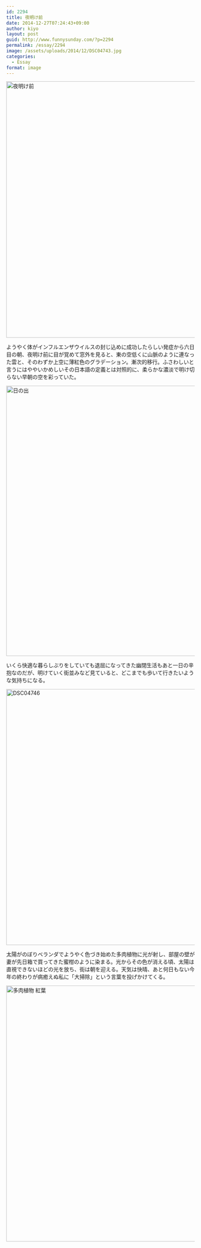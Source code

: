 ```yaml
---
id: 2294
title: 夜明け前
date: 2014-12-27T07:24:43+09:00
author: kiyo
layout: post
guid: http://www.funnysunday.com/?p=2294
permalink: /essay/2294
image: /assets/uploads/2014/12/DSC04743.jpg
categories:
  - Essay
format: image
---
```

<img class="alignnone wp-image-2290 size-large" src="{{ '/assets/uploads/2014/12/DSC04735-1024x683.jpg' | relative_url }}" alt="夜明け前" width="1024" height="683" srcset="{{ '/assets/uploads/2014/12/DSC04735-1024x683.jpg' | relative_url }} 1024w, {{ '/assets/uploads/2014/12/DSC04735-300x200.jpg' | relative_url }} 300w, {{ '/assets/uploads/2014/12/DSC04735-768x512.jpg' | relative_url }} 768w, {{ '/assets/uploads/2014/12/DSC04735.jpg' | relative_url }} 1080w" sizes="(max-width: 1024px) 100vw, 1024px" />

ようやく体がインフルエンザウイルスの封じ込めに成功したらしい発症から六日目の朝、夜明け前に目が覚めて窓外を見ると、東の空低くに山脈のように連なった雲と、そのわずか上空に薄紅色のグラデーション。漸次的移行。ふさわしいと言うにはややいかめしいその日本語の定義とは対照的に、柔らかな濃淡で明け切らない早朝の空を彩っていた。

<img class="alignnone wp-image-2291 size-full" src="{{ '/assets/uploads/2014/12/DSC04743.jpg' | relative_url }}" alt="日の出" width="1080" height="720" srcset="{{ '/assets/uploads/2014/12/DSC04743.jpg' | relative_url }} 1080w, {{ '/assets/uploads/2014/12/DSC04743-300x200.jpg' | relative_url }} 300w, {{ '/assets/uploads/2014/12/DSC04743-768x512.jpg' | relative_url }} 768w, {{ '/assets/uploads/2014/12/DSC04743-1024x683.jpg' | relative_url }} 1024w" sizes="(max-width: 1080px) 100vw, 1080px" /> 

いくら快適な暮らしぶりをしていても退屈になってきた幽閉生活もあと一日の辛抱なのだが、明けていく街並みなど見ていると、どこまでも歩いて行きたいような気持ちになる。

<img class="alignnone wp-image-2292 size-large" src="{{ '/assets/uploads/2014/12/DSC04746-1024x682.jpg' | relative_url }}" alt="DSC04746" width="1024" height="682" srcset="{{ '/assets/uploads/2014/12/DSC04746-1024x682.jpg' | relative_url }} 1024w, {{ '/assets/uploads/2014/12/DSC04746-300x200.jpg' | relative_url }} 300w, {{ '/assets/uploads/2014/12/DSC04746-768x512.jpg' | relative_url }} 768w, {{ '/assets/uploads/2014/12/DSC04746.jpg' | relative_url }} 1280w" sizes="(max-width: 1024px) 100vw, 1024px" /> 

太陽がのぼりベランダでようやく色づき始めた多肉植物に光が射し、部屋の壁が妻が先日箱で買ってきた蜜柑のように染まる。光からその色が消える頃、太陽は直視できないほどの光を放ち、街は朝を迎える。天気は快晴、あと何日もない今年の終わりが病癒えぬ私に「大掃除」という言葉を投げかけてくる。

<img class="alignnone wp-image-2293 size-large" src="{{ '/assets/uploads/2014/12/DSC04749-1024x682.jpg' | relative_url }}" alt="多肉植物 紅葉" width="1024" height="682" srcset="{{ '/assets/uploads/2014/12/DSC04749-1024x682.jpg' | relative_url }} 1024w, {{ '/assets/uploads/2014/12/DSC04749-300x200.jpg' | relative_url }} 300w, {{ '/assets/uploads/2014/12/DSC04749-768x512.jpg' | relative_url }} 768w, {{ '/assets/uploads/2014/12/DSC04749.jpg' | relative_url }} 1280w" sizes="(max-width: 1024px) 100vw, 1024px" />